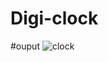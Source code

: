 # Digi-clock
#ouput
![clock](https://user-images.githubusercontent.com/95372432/170439239-3abe00b7-0986-4ab3-892d-e797ce82b2d6.PNG)

